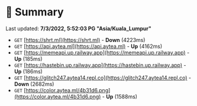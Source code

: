 # 📖 Summary
Last updated: **7/3/2022, 5:52:03 PG "Asia/Kuala_Lumpur"**

- `GET` [https://shrt.ml](https://shrt.ml) - **Down** (4223ms)
- `GET` [https://api.aytea.ml](https://api.aytea.ml) - **Up** (4162ms)
- `GET` [https://memeapi.up.railway.app](https://memeapi.up.railway.app) - **Up** (185ms)
- `GET` [https://hastebin.up.railway.app](https://hastebin.up.railway.app) - **Up** (186ms)
- `GET` [https://glitch247.aytea14.repl.co](https://glitch247.aytea14.repl.co) - **Down** (2682ms)
- `GET` [https://color.aytea.ml/4b31d6.png](https://color.aytea.ml/4b31d6.png) - **Up** (1588ms)
